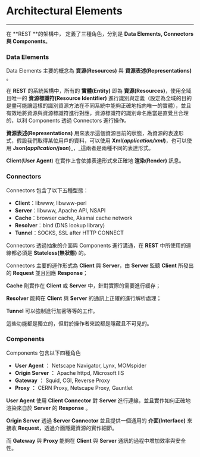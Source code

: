 # Architectural Elements

---

在 **REST **的架構中， 定義了三種角色，分別是 **Data Elements, Connectors **與** Components**。

### **Data Elements**

Data Elements 主要的概念為 **資源\(Resources\)** 與 **資源表述\(Representations\)** 。

在 **REST** 的系統架構中，所有的 **實體\(Entity\)** 即為 **資源\(Resources\)**，使用全域且唯一的 **資源標識符\(Resource Identifier\)** 進行識別與定義（設定為全域的目的是盡可能讓這樣的識別資源方法在不同系統中能夠正確地指向唯一的實體），並且有效地將資源與資源標識符進行對應，資源標識符的識別命名應當是直覺且合理的，以利 Components 透過 Connectors 進行操作。

**資源表述\(Representations\)** 用來表示這個資源目前的狀態，為資源的表達形式，假設我們取得某位用戶的資料，可以使用 **Xml\(****_application\/xml_****\)**，也可以使用 **Json\(****_application\/json_****\)**_，_這兩者是兩種不同的表達形式。

**Client**\(**User Agent**\) 在實作上會依據表達形式來正確地 **渲染\(Render\)** 訊息。

### **Connectors**

Connectors 包含了以下五種型態：

* **Client**：libwww, libwww-perl
* **Server**：libwww, Apache API, NSAPI
* **Cache**：browser cache, Akamai cache network
* **Resolver**：bind \(DNS lookup library\)
* **Tunnel**：SOCKS, SSL after HTTP CONNECT

Connectors 透過抽象的介面與 Components 進行溝通，在 **REST** 中所使用的連線都必須是 **Stateless\(無狀態\)** 的。

Connectors 主要的運作形式為 **Client** 與 **Server**，由 **Server** 監聽 **Client** 所發出的 **Request** 並且回應 **Response**；

**Cache** 則實作在 **Client** 或 **Server** 中，針對實際的需要進行緩存；

**Resolver** 能夠在 **Client** 與 **Server** 的通訊上正確的進行解析處理；

**Tunnel** 可以強制進行加密等等的工作。

這些功能都是獨立的，但對於操作者來說都是隱藏且不可見的。

### Components

Components 包含以下四種角色

* **User Agent** ： Netscape Navigator, Lynx, MOMspider
* **Origin Server** ： Apache httpd, Microsoft IIS
* **Gateway** ： Squid, CGI, Reverse Proxy
* **Proxy** ： CERN Proxy, Netscape Proxy, Gauntlet

**User Agent** 使用 **Client Connector** 對 **Server** 進行連線，並且實作如何正確地渲染來自於 **Server** 的 **Response** 。

**Origin Server** 透過 **Server Connector** 並且提供一個通用的 **介面\(Interface\)** 來接收 **Request**，透過介面隱藏資源的實作細節。

而 **Gateway** 與 **Proxy** 能夠在 **Client** 與 **Server** 通訊的過程中增加效率與安全性。

